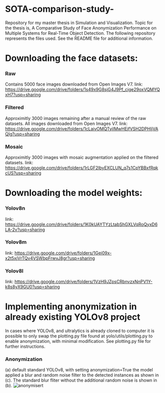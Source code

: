 # SOTA-comparison-study-
Repository for my master thesis in Simulation and Visualization. Topic for the thesis is, A Comparative Study of Face Anonymization Performance on Multiple Systems for Real-Time Object Detection. The following repository represents the files used. See the README file for additional information.

# Downloading the face datasets:

### Raw
Contains 5000 face images downloaded from Open Images V7. 
link: https://drive.google.com/drive/folders/1s49x9G8sjG4J9Pf_cige29oxVQMYQxH7?usp=sharing

### Filtered
Approximitly 3000 images remaining after a manual review of the raw datasets. All images downloaded from Open Images V7.
link: https://drive.google.com/drive/folders/1cLaivOMQTyiIMwHEjfVSH2DPHIjVAQIg?usp=sharing

### Mosaic
Approximitly 3000 images with mosaic augmentation applied on the filtered datasets. 
link: https://drive.google.com/drive/folders/1rLGF2lbyEXCLUN_q7s1CpYBBxfRqkcUS?usp=sharing

# Downloading the model weights:
### Yolov8n
link: https://drive.google.com/drive/folders/1K0kUAYTYzLtabShGXLVqRoQyxD6LA-2v?usp=sharing

### Yolov8m
link: https://drive.google.com/drive/folders/1Gei09x-x2t5xjVrTQv4VSWbpFrwvJ8gr?usp=sharing

### Yolov8l
link: https://drive.google.com/drive/folders/1VzH9JZpsCRbnvzxNnPV1Y-k8s8yX9GU0?usp=sharing


# Implementing anonymization in already existing YOLOv8 project
In cases where YOLOv8, and ultralytics is already cloned to computer it is possible to only swap the plotting.py file found at yolo/utils/plotting.py to enable anonymization, with minimal modification. See plotting.py file for further instructions.

### Anonymization
(a) default standard YOLOv8, with setting anonymization=True the model applied a blur and random noise filter to the detected instances as shown in (c). The standard blur fliter without the additional random noise is shown in (b). 
![anonymisert](https://github.com/Magnsta/SOTA-comparison-study-/assets/56515134/9f9bbe51-99d1-46d0-8058-cbc3d5d95455)

